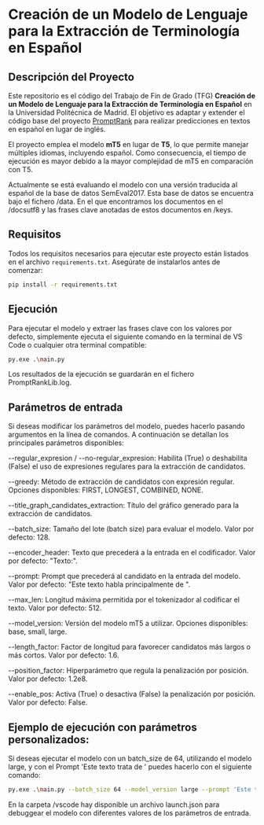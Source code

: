 # Creación de un Modelo de Lenguaje para la Extracción de Terminología en Español  

## Descripción del Proyecto  
Este repositorio es el código del Trabajo de Fin de Grado (TFG) **Creación de un Modelo de Lenguaje para la Extracción de Terminología en Español** en la Universidad Politécnica de Madrid. El objetivo es adaptar y extender el código base del proyecto [PromptRank](https://github.com/NKU-HLT/PromptRank) para realizar predicciones en textos en español en lugar de inglés.  

El proyecto emplea el modelo **mT5** en lugar de **T5**, lo que permite manejar múltiples idiomas, incluyendo español. Como consecuencia, el tiempo de ejecución es mayor debido a la mayor complejidad de mT5 en comparación con T5.

Actualmente se está evaluando el modelo con una versión traducida al español de la base de datos SemEval2017. Esta base de datos se encuentra bajo el fichero /data. En el que encontramos los documentos en el /docsutf8 y las frases clave anotadas de estos documentos en /keys.

## Requisitos  
Todos los requisitos necesarios para ejecutar este proyecto están listados en el archivo `requirements.txt`. Asegúrate de instalarlos antes de comenzar:  
```bash
pip install -r requirements.txt
```

## Ejecución
Para ejecutar el modelo y extraer las frases clave con los valores por defecto, simplemente ejecuta el siguiente comando en la terminal de VS Code o cualquier otra terminal compatible:
```bash
py.exe .\main.py
```
Los resultados de la ejecución se guardarán en el fichero PromptRankLib.log.

## Parámetros de entrada
Si deseas modificar los parámetros del modelo, puedes hacerlo pasando argumentos en la línea de comandos. A continuación se detallan los principales parámetros disponibles:

--regular_expresion / --no-regular_expresion: Habilita (True) o deshabilita (False) el uso de expresiones regulares para la extracción de candidatos.

--greedy: Método de extracción de candidatos con expresión regular. Opciones disponibles: FIRST, LONGEST, COMBINED, NONE.

--title_graph_candidates_extraction: Título del gráfico generado para la extracción de candidatos.

--batch_size: Tamaño del lote (batch size) para evaluar el modelo. Valor por defecto: 128.

--encoder_header: Texto que precederá a la entrada en el codificador. Valor por defecto: "Texto:".

--prompt: Prompt que precederá al candidato en la entrada del modelo. Valor por defecto: "Este texto habla principalmente de ".

--max_len: Longitud máxima permitida por el tokenizador al codificar el texto. Valor por defecto: 512.

--model_version: Versión del modelo mT5 a utilizar. Opciones disponibles: base, small, large.

--length_factor: Factor de longitud para favorecer candidatos más largos o más cortos. Valor por defecto: 1.6.

--position_factor: Hiperparámetro que regula la penalización por posición. Valor por defecto: 1.2e8.

--enable_pos: Activa (True) o desactiva (False) la penalización por posición. Valor por defecto: False.

## Ejemplo de ejecución con parámetros personalizados:

Si deseas ejecutar el modelo con un batch_size de 64, utilizando el modelo large, y con el Prompt 'Este texto trata de ' puedes hacerlo con el siguiente comando:

```bash
py.exe .\main.py --batch_size 64 --model_version large --prompt 'Este texto trata de '
```

En la carpeta /vscode hay disponible un archivo launch.json para debuggear el modelo con diferentes valores de los parámetros de entrada.
